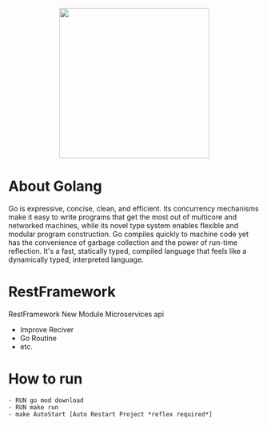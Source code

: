 <p align="center"><img src="https://golang.org/lib/godoc/images/go-logo-blue.svg" width="300"></p>

# About Golang
Go is expressive, concise, clean, and efficient. Its concurrency mechanisms make it easy to write programs that get the most out of multicore and networked machines, while its novel type system enables flexible and modular program construction. Go compiles quickly to machine code yet has the convenience of garbage collection and the power of run-time reflection. It's a fast, statically typed, compiled language that feels like a dynamically typed, interpreted language.

# RestFramework
RestFramework New Module Microservices api  
- Improve Reciver
- Go Routine
- etc. 

# How to run

    - RUN go mod download
    - RUN make run
    - make AutoStart [Auto Restart Project *reflex required*]